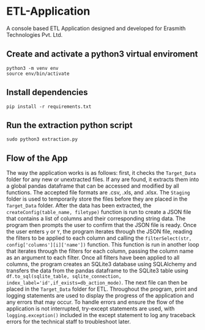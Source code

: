 # ETL-Application
A console based ETL Application designed and developed for Erasmith Technologies Pvt. Ltd. 

## Create and activate a python3 virtual enviroment
```
python3 -m venv env
source env/bin/activate
```

## Install dependencies 
```pip install -r requirements.txt```

## Run the extraction python script
```sudo python3 extraction.py```

## Flow of the App
The way the application works is as follows: first, it checks the ```Target_Data``` folder for any new or unextracted files. If any are found, it extracts them into a global pandas dataframe that can be accessed and modified by all functions. The accepted file formats are .csv, .xls, and .xlsx. The ```Staging``` folder is used to temporarily store the files before they are placed in the ```Target_Data``` folder. After the data has been extracted, the ```createConfig(table_name, filetype)``` function is run to create a JSON file that contains a list of columns and their corresponding string data. The program then prompts the user to confirm that the JSON file is ready. Once the user enters ```y``` or ```Y```, the program iterates through the JSON file, reading the filters to be applied to each column and calling the ```filterSelect(str, config['columns'][i]['name'])``` function. This function is run in another loop that iterates through the filters for each column, passing the column name as an argument to each filter. Once all filters have been applied to all columns, the program creates an SQLite3 database using SQLAlchemy and transfers the data from the pandas dataframe to the SQLite3 table using ```df.to_sql(sqlite_table, sqlite_connection, index_label='id',if_exists=db_action_mode)```. The next file can then be placed in the ```Target_Data``` folder for ETL. Throughout the program, print and logging statements are used to display the progress of the application and any errors that may occur. To handle errors and ensure the flow of the application is not interrupted, try-except statements are used, with ```logging.exception()``` included in the except statement to log any traceback errors for the technical staff to troubleshoot later.
